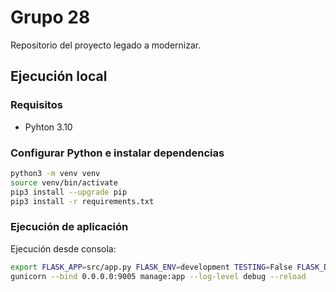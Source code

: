 # Grupo 28
Repositorio del proyecto legado a modernizar.

## Ejecución local

### Requisitos

- Pyhton 3.10

### Configurar Python e instalar dependencias
```bash
python3 -m venv venv
source venv/bin/activate
pip3 install --upgrade pip
pip3 install -r requirements.txt
```
### Ejecución de aplicación

Ejecución desde consola: 
```bash
export FLASK_APP=src/app.py FLASK_ENV=development TESTING=False FLASK_DEBUG=1 FLASK_APP_NAME=cuentas_claras_services
gunicorn --bind 0.0.0.0:9005 manage:app --log-level debug --reload
```
